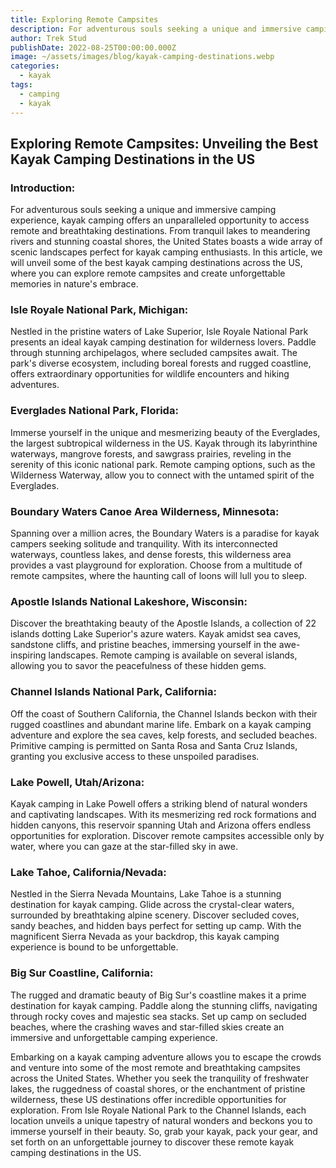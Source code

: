 ```yaml
---
title: Exploring Remote Campsites
description: For adventurous souls seeking a unique and immersive camping experience, kayak camping offers an unparalleled opportunity to access remote and breathtaking destinations.
author: Trek Stud
publishDate: 2022-08-25T00:00:00.000Z
image: ~/assets/images/blog/kayak-camping-destinations.webp
categories:
  - kayak
tags:
  - camping
  - kayak
---
```


##  Exploring Remote Campsites: Unveiling the Best Kayak Camping Destinations in the US

### Introduction:
For adventurous souls seeking a unique and immersive camping experience, kayak camping offers an unparalleled opportunity to access remote and breathtaking destinations. From tranquil lakes to meandering rivers and stunning coastal shores, the United States boasts a wide array of scenic landscapes perfect for kayak camping enthusiasts. In this article, we will unveil some of the best kayak camping destinations across the US, where you can explore remote campsites and create unforgettable memories in nature's embrace.

### Isle Royale National Park, Michigan:
Nestled in the pristine waters of Lake Superior, Isle Royale National Park presents an ideal kayak camping destination for wilderness lovers. Paddle through stunning archipelagos, where secluded campsites await. The park's diverse ecosystem, including boreal forests and rugged coastline, offers extraordinary opportunities for wildlife encounters and hiking adventures.

### Everglades National Park, Florida:
Immerse yourself in the unique and mesmerizing beauty of the Everglades, the largest subtropical wilderness in the US. Kayak through its labyrinthine waterways, mangrove forests, and sawgrass prairies, reveling in the serenity of this iconic national park. Remote camping options, such as the Wilderness Waterway, allow you to connect with the untamed spirit of the Everglades.

### Boundary Waters Canoe Area Wilderness, Minnesota:
Spanning over a million acres, the Boundary Waters is a paradise for kayak campers seeking solitude and tranquility. With its interconnected waterways, countless lakes, and dense forests, this wilderness area provides a vast playground for exploration. Choose from a multitude of remote campsites, where the haunting call of loons will lull you to sleep.

### Apostle Islands National Lakeshore, Wisconsin:
Discover the breathtaking beauty of the Apostle Islands, a collection of 22 islands dotting Lake Superior's azure waters. Kayak amidst sea caves, sandstone cliffs, and pristine beaches, immersing yourself in the awe-inspiring landscapes. Remote camping is available on several islands, allowing you to savor the peacefulness of these hidden gems.

### Channel Islands National Park, California:
Off the coast of Southern California, the Channel Islands beckon with their rugged coastlines and abundant marine life. Embark on a kayak camping adventure and explore the sea caves, kelp forests, and secluded beaches. Primitive camping is permitted on Santa Rosa and Santa Cruz Islands, granting you exclusive access to these unspoiled paradises.

### Lake Powell, Utah/Arizona:
Kayak camping in Lake Powell offers a striking blend of natural wonders and captivating landscapes. With its mesmerizing red rock formations and hidden canyons, this reservoir spanning Utah and Arizona offers endless opportunities for exploration. Discover remote campsites accessible only by water, where you can gaze at the star-filled sky in awe.

### Lake Tahoe, California/Nevada:
Nestled in the Sierra Nevada Mountains, Lake Tahoe is a stunning destination for kayak camping. Glide across the crystal-clear waters, surrounded by breathtaking alpine scenery. Discover secluded coves, sandy beaches, and hidden bays perfect for setting up camp. With the magnificent Sierra Nevada as your backdrop, this kayak camping experience is bound to be unforgettable.

### Big Sur Coastline, California:
The rugged and dramatic beauty of Big Sur's coastline makes it a prime destination for kayak camping. Paddle along the stunning cliffs, navigating through rocky coves and majestic sea stacks. Set up camp on secluded beaches, where the crashing waves and star-filled skies create an immersive and unforgettable camping experience.

Embarking on a kayak camping adventure allows you to escape the crowds and venture into some of the most remote and breathtaking campsites across the United States. Whether you seek the tranquility of freshwater lakes, the ruggedness of coastal shores, or the enchantment of pristine wilderness, these US destinations offer incredible opportunities for exploration. From Isle Royale National Park to the Channel Islands, each location unveils a unique tapestry of natural wonders and beckons you to immerse yourself in their beauty. So, grab your kayak, pack your gear, and set forth on an unforgettable journey to discover these remote kayak camping destinations in the US.